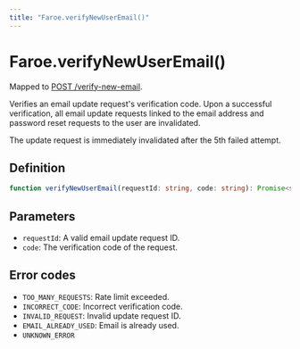 ```yaml
---
title: "Faroe.verifyNewUserEmail()"
---
```


# Faroe.verifyNewUserEmail()

Mapped to [POST /verify-new-email](/api-reference/rest/endpoints/post_verify-new-email).

Verifies an email update request's verification code. Upon a successful verification, all email update requests linked to the email address and password reset requests to the user are invalidated.

The update request is immediately invalidated after the 5th failed attempt.

## Definition

```ts
function verifyNewUserEmail(requestId: string, code: string): Promise<string>;
```

## Parameters

- `requestId`: A valid email update request ID.
- `code`: The verification code of the request.

## Error codes

- `TOO_MANY_REQUESTS`: Rate limit exceeded.
- `INCORRECT_CODE`: Incorrect verification code.
- `INVALID_REQUEST`: Invalid update request ID.
- `EMAIL_ALREADY_USED`: Email is already used.
- `UNKNOWN_ERROR`

